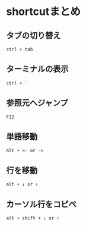 # shortcutまとめ

## タブの切り替え

```
ctrl + tab
```

## ターミナルの表示

```
ctrl + `
```

## 参照元へジャンプ

```
F12
```

## 単語移動

```
alt + <- or ->
```

## 行を移動

```
alt + ↓ or ↑
```

## カーソル行をコピぺ

```
alt + shift + ↓ or ↑
```

